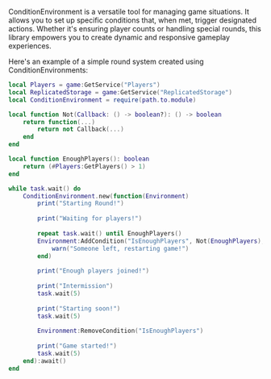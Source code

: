 ConditionEnvironment is a versatile tool for managing game situations. It allows you to set up specific conditions that, when met, trigger designated actions. Whether it's ensuring player counts or handling special rounds, this library empowers you to create dynamic and responsive gameplay experiences.

Here's an example of a simple round system created using ConditionEnvironments:
```lua
local Players = game:GetService("Players")
local ReplicatedStorage = game:GetService("ReplicatedStorage")
local ConditionEnvironment = require(path.to.module)

local function Not(Callback: () -> boolean?): () -> boolean
	return function(...)
		return not Callback(...)
	end
end

local function EnoughPlayers(): boolean
	return (#Players:GetPlayers() > 1)
end

while task.wait() do
	ConditionEnvironment.new(function(Environment)
		print("Starting Round!")
	
		print("Waiting for players!")
	
		repeat task.wait() until EnoughPlayers()
		Environment:AddCondition("IsEnoughPlayers", Not(EnoughPlayers), function()
			warn("Someone left, restarting game!")
		end)
	
		print("Enough players joined!")
	
		print("Intermission")
		task.wait(5)
	
		print("Starting soon!")
		task.wait(5)
	
		Environment:RemoveCondition("IsEnoughPlayers")
	
		print("Game started!")
		task.wait(5)
	end):await()
end
```